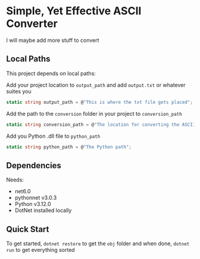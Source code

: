 # Simple, Yet Effective ASCII Converter

I will maybe add more stuff to convert

## Local Paths

This project depends on local paths:

Add your project location to `output_path` and add `output.txt` or whatever suites you

```csharp
static string output_path = @"This is where the txt file gets placed";
```

Add the path to the `conversion` folder in your project to `conversion_path`

```csharp
static string conversion_path = @"The location for converting the ASCII into whatever";
```

Add you Python .dll file to `python_path`

```csharp
static string python_path = @"The Python path";
```

## Dependencies

Needs:

- net6.0
- pythonnet v3.0.3
- Python v3.12.0
- DotNet installed locally

## Quick Start

To get started, `dotnet restore` to get the `obj` folder and when done, `dotnet run` to get everything sorted
